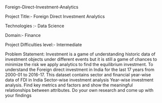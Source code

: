 Foreign-Direct-Investment-Analytics

Project Title:- Foreign Direct Investment Analytics

Technologies :- Data Science

Domain:- Finance

Project Difficulties level:- Intermediate

Problem Statement:
Investment is a game of understanding historic data of investment objects under
different events but it is still a game of chances to minimize the risk we apply analytics
to find the equilibrium investment.
To understand the Foreign direct investment in India for the last 17 years from 2000-01
to 2016-17. This dataset contains sector and financial year-wise data of FDI in India
Sector-wise investment analysis Year-wise investment analysis.
Find key metrics and factors and show the meaningful relationships between
attributes. Do your own research and come up with your findings
